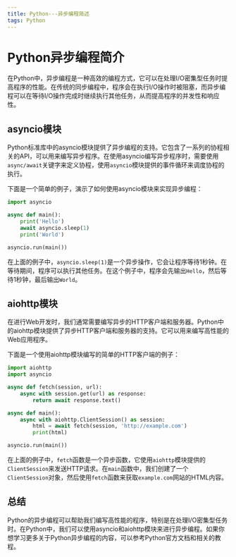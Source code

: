 ```yaml
---
title: Python---异步编程简述
tags: Python
---
```



# Python异步编程简介

在Python中，异步编程是一种高效的编程方式，它可以在处理I/O密集型任务时提高程序的性能。在传统的同步编程中，程序会在执行I/O操作时被阻塞，而异步编程可以在等待I/O操作完成时继续执行其他任务，从而提高程序的并发性和响应性。<!--more-->

## asyncio模块

Python标准库中的asyncio模块提供了异步编程的支持。它包含了一系列的协程相关的API，可以用来编写异步程序。在使用asyncio编写异步程序时，需要使用`async/await`关键字来定义协程，使用`asyncio`模块提供的事件循环来调度协程的执行。

下面是一个简单的例子，演示了如何使用asyncio模块来实现异步编程：

```python
import asyncio

async def main():
    print('Hello')
    await asyncio.sleep(1)
    print('World')

asyncio.run(main())
```

在上面的例子中，`asyncio.sleep(1)`是一个异步操作，它会让程序等待1秒钟。在等待期间，程序可以执行其他任务。在这个例子中，程序会先输出`Hello`，然后等待1秒钟，最后输出`World`。

## aiohttp模块

在进行Web开发时，我们通常需要编写异步的HTTP客户端和服务器。Python中的aiohttp模块提供了异步HTTP客户端和服务器的支持。它可以用来编写高性能的Web应用程序。

下面是一个使用aiohttp模块编写的简单的HTTP客户端的例子：

```python
import aiohttp
import asyncio

async def fetch(session, url):
    async with session.get(url) as response:
        return await response.text()

async def main():
    async with aiohttp.ClientSession() as session:
        html = await fetch(session, 'http://example.com')
        print(html)

asyncio.run(main())
```

在上面的例子中，`fetch`函数是一个异步函数，它使用`aiohttp`模块提供的`ClientSession`来发送HTTP请求。在`main`函数中，我们创建了一个`ClientSession`对象，然后使用`fetch`函数来获取`example.com`网站的HTML内容。

## 总结

Python的异步编程可以帮助我们编写高性能的程序，特别是在处理I/O密集型任务时。在Python中，我们可以使用asyncio和aiohttp模块来进行异步编程。如果你想学习更多关于Python异步编程的内容，可以参考Python官方文档和相关的教程。